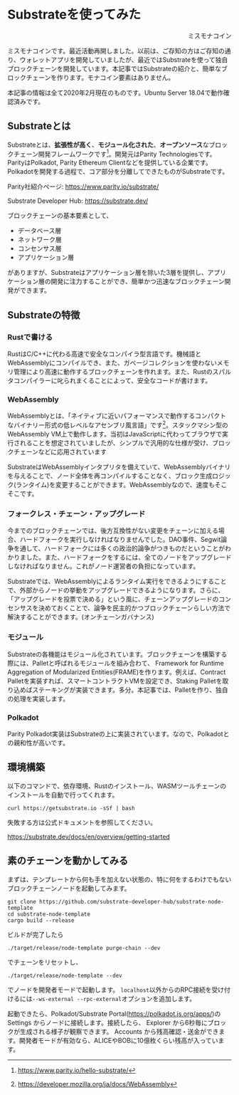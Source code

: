 # Substrateを使ってみた

<div style="text-align:right">ミスモナコイン</div>

ミスモナコインです。最近活動再開しました。以前は、ご存知の方はご存知の通り、ウォレットアプリを開発していましたが、最近ではSubstrateを使って独自ブロックチェーンを開発しています。本記事ではSubstrateの紹介と、簡単なブロックチェーンを作ります。モナコイン要素はありません。

本記事の情報は全て2020年2月現在のものです。Ubuntu Server 18.04で動作確認済みです。

## Substrateとは

Substrateとは、**拡張性が高く**、**モジュール化された**、**オープンソース**なブロックチェーン開発フレームワークです[^hello]。開発元はParity Technologiesです。ParityはPolkadot, Parity Ethereum Clientなどを提供している企業です。Polkadotを開発する過程で、コア部分を分離してできたものがSubstrateです。

Parity社紹介ページ: https://www.parity.io/substrate/

Substrate Developer Hub: https://substrate.dev/

ブロックチェーンの基本要素として、

- データベース層
- ネットワーク層
- コンセンサス層
- アプリケーション層

がありますが、Substrateはアプリケーション層を除いた3層を提供し、アプリケーション層の開発に注力することができ、簡単かつ迅速なブロックチェーン開発ができます。

## Substrateの特徴

### Rustで書ける

RustはC/C++に代わる高速で安全なコンパイラ型言語です。機械語とWebAssemblyにコンパイルでき、また、ガベージコレクションを使わないメモリ管理により高速に動作するブロックチェーンを作れます。また、Rustのスパルタコンパイラーに叱られまくることによって、安全なコードが書けます。

### WebAssembly

WebAssemblyとは、「ネイティブに近いパフォーマンスで動作するコンパクトなバイナリー形式の低レベルなアセンブリ風言語」です[^wasm]。スタックマシン型のWebAssembly VM上で動作します。当初はJavaScriptに代わってブラウザで実行されることを想定されていましたが、シンプルで汎用的な仕様が受け、ブロックチェーンなどに応用されています

SubstrateはWebAssemblyインタプリタを備えていて、WebAssemblyバイナリを与えることで、ノード全体を再コンパイルすることなく、ブロック生成ロジック(ランタイム)を変更することができます。WebAssemblyなので、速度もそこそこです。

### フォークレス・チェーン・アップグレード

今までのブロックチェーンでは、後方互換性がない変更をチェーンに加える場合、ハードフォークを実行しなければなりませんでした。DAO事件、Segwit論争を通して、ハードフォークには多くの政治的論争がつきものだということがわかりました。また、ハードフォークをするには、全てのノードをアップグレードしなければなりません。これがノード運営者の負担になっています。

Substrateでは、WebAssemblyによるランタイム実行をできるようにすることで、外部からノードの挙動をアップグレードできるようになります。さらに、「アップグレードを投票で決める」という風に、チェーンアップグレードのコンセンサスを決めておくことで、論争を民主的かつブロックチェーンらしい方法で解決することができます。(オンチェーンガバナンス)

### モジュール

Substrateの各機能はモジュール化されています。ブロックチェーンを構築する際には、Palletと呼ばれるモジュールを組み合わて、 Framework for Runtime Aggregation of Modularized Entities(FRAME)を作ります。例えば、Contract Palletを実装すれば、スマートコントラクトVMを設定でき、Staking Palletを取り込めばステーキングが実装できます。多分。本記事では、Palletを作り、独自の処理を実装します。

### Polkadot

Parity Polkadot実装はSubstrateの上に実装されています。なので、Polkadotとの親和性が高いです。

## 環境構築

以下のコマンドで、依存環境、Rustのインストール、WASMツールチェーンのインストールを自動で行ってくれます。
```
curl https://getsubstrate.io -sSf | bash
```

失敗する方は公式ドキュメントを参照してください。

https://substrate.dev/docs/en/overview/getting-started

## 素のチェーンを動かしてみる

まずは、テンプレートから何も手を加えない状態の、特に何をするわけでもないブロックチェーンノードを起動してみます。

```
git clone https://github.com/substrate-developer-hub/substrate-node-template
cd substrate-node-template
cargo build --release
```

ビルドが完了したら

```
./target/release/node-template purge-chain --dev
```

でチェーンをリセットし、

```
./target/release/node-template --dev
```

でノードを開発者モードで起動します。
`localhost`以外からのRPC接続を受け付けるには`--ws-external --rpc-external`オプションを追加します。

起動できたら、Polkadot/Substrate Portal(https://polkadot.js.org/apps/)の Settings からノードに接続します。接続したら、 Explorer から6秒毎にブロックが生成される様子が観察できます。 Accounts から残高確認・送金ができます。開発者モードが有効なら、ALICEやBOBに10億枚くらい残高が入っています。



[^hello]: https://www.parity.io/hello-substrate/
[^wasm]: https://developer.mozilla.org/ja/docs/WebAssembly
